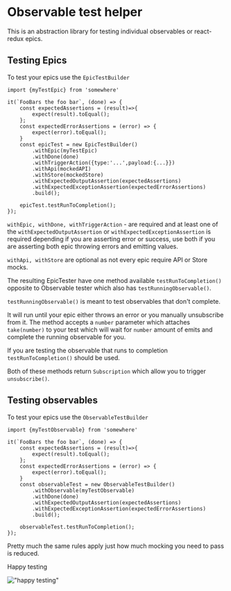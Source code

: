 # Observable test helper
This is an abstraction library for testing individual observables or react-redux epics.

## Testing Epics

To test your epics use the `EpicTestBuilder`
```
import {myTestEpic} from 'somewhere'

it(`FooBars the foo bar`, (done) => {
    const expectedAssertions = (result)=>{
        expect(result).toEqual();
    };
    const expectedErrorAssertions = (error) => {
        expect(error).toEqual();
    }
    const epicTest = new EpicTestBuilder()
        .withEpic(myTestEpic)
        .withDone(done)
        .withTriggerAction({type:'...',payload:{...}})
        .withApi(mockedAPI)
        .withStore(mockedStore)
        .withExpectedOutputAssertion(expectedAssertions)
        .withExpectedExceptionAssertion(expectedErrorAssertions)
        .build();

    epicTest.testRunToCompletion();
});
```
`withEpic, withDone, withTriggerAction` - are required and at least one of the `withExpectedOutputAssertion` or `withExpectedExceptionAssertion` is required depending if you are asserting error or success, use both if you are asserting both epic throwing errors and emitting values. 

`withApi, withStore` are optional as not every epic require API or Store mocks.

The resulting EpicTester have one method available `testRunToCompletion()` opposite to Observable tester which also has `testRunningObservable()`.
 
`testRunningObservable()` is meant to test observables that don't complete. 

It will run until your epic either throws an error or you manually unsubscribe from it. The method accepts a `number` parameter which attaches `take(number)` to your test which will wait for `number` amount of emits and complete the running observable for you.
 
 If you are testing the observable that runs to completion `testRunToCompletion()` should be used. 
 
 Both of these methods return `Subscription` which allow you to trigger `unsubscribe()`.
 

## Testing observables
To test your epics use the `ObservableTestBuilder`
```
import {myTestObservable} from 'somewhere'

it(`FooBars the foo bar`, (done) => {
    const expectedAssertions = (result)=>{
        expect(result).toEqual();
    };
    const expectedErrorAssertions = (error) => {
        expect(error).toEqual();
    }
    const observableTest = new ObservableTestBuilder()
        .withObservable(myTestObservable)
        .withDone(done)
        .withExpectedOutputAssertion(expectedAssertions)
        .withExpectedExceptionAssertion(expectedErrorAssertions)
        .build();

    observableTest.testRunToCompletion();
});
```
Pretty much the same rules apply just how much mocking you need to pass is reduced.

Happy testing

!["happy testing"](https://media.giphy.com/media/i5RWkVZzVScmY/200w.gif)
